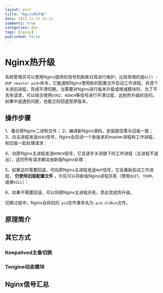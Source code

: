 ```yaml
---
layout: post
title: "Nginx热升级"
date: 2012-12-23 22:11
comments: true
categories: Ops
tags: [nginx]
published: false
---
```


Nginx热升级
===========

系统管理员可以使用Nginx提供的信号机制来对其进行维护，比较常用的是`kill -HUP <master pid>`命令，它能通知Nginx使用新的配置文件启动工作进程，并逐个关闭旧进程，完成平滑切换。当需要对Nginx进行版本升级或增减模块时，为了不丢失请求，可以结合使用`USR2`、`WINCH`等信号进行平滑过度，达到热升级的目的。如果中途遇到问题，也能立刻回退至原版本。

操作步骤
--------

1、备份原Nginx二进制文件；
2、编译新Nginx源码，安装路径需与旧版一致；
3、向主进程发送`USR2`信号，Nginx会启动一个新版本的master进程和工作进程，和旧版一起处理请求：

4、向原Nginx主进程发送`WINCH`信号，它会逐步关闭旗下的工作进程（主进程不退出），这时所有请求都会由新版Nginx处理：

5、如果这时需要回退，可向原Nginx主进程发送`HUP`信号，它会重新启动工作进程， **仍使用旧版配置文件** 。尔后可以将新版Nginx进程杀死（使用`QUIT`、`TERM`、或者`KILL`）：

6、如果不需要回滚，可以将原Nginx主进程杀死，至此完成热升级。

切换过程中，Nginx会将旧的`.pid`文件重命名为`.pid.oldbin`文件。

原理简介
--------

其它方式
--------

### Keepalived主备切换

### Tengine动态模块

Nginx信号汇总
-------------

